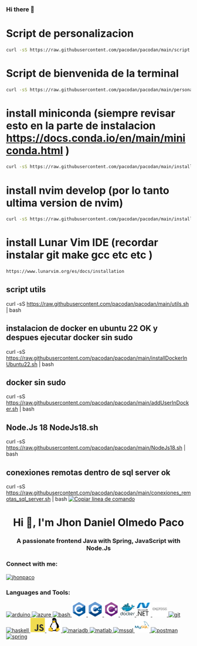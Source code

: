 ### Hi there 👋

<!--
**pacoDan/pacoDan** is a ✨ _special_ ✨ repository because its `README.md` (this file) appears on your GitHub profile.

Here are some ideas to get you started:

- 🔭 I’m currently working on ...
- 🌱 I’m currently learning ...
- 👯 I’m looking to collaborate on ...
- 🤔 I’m looking for help with ...
- 💬 Ask me about ...
- 📫 How to reach me: ...
- 😄 Pronouns: ...
- ⚡ Fun fact: ...
https://www.linkedin.com/pulse/decorar-perfil-de-github-con-readme-carlos-salvador/?originalSubdomain=es 
-->

# Script de personalizacion
```sh
curl -sS https://raw.githubusercontent.com/pacodan/pacodan/main/script.sh | bash
```
# Script de bienvenida de la terminal
```sh
curl -sS https://raw.githubusercontent.com/pacodan/pacodan/main/personalizacion_de_terminal.sh | bash
```
# install miniconda (siempre revisar esto en la parte de instalacion https://docs.conda.io/en/main/miniconda.html )
```sh
curl -sS https://raw.githubusercontent.com/pacodan/pacodan/main/install_miniconda.sh | bash
```
# install nvim develop (por lo tanto ultima version de nvim)
```sh
curl -sS https://raw.githubusercontent.com/pacodan/pacodan/main/install_nvim.sh | bash
```
# install Lunar Vim IDE (recordar instalar git make gcc etc etc )
```sh
https://www.lunarvim.org/es/docs/installation
```
## script utils
curl -sS https://raw.githubusercontent.com/pacodan/pacodan/main/utils.sh | bash  
## instalacion de docker en ubuntu 22 OK y despues ejecutar docker sin sudo
curl -sS https://raw.githubusercontent.com/pacodan/pacodan/main/installDockerInUbuntu22.sh | bash
## docker sin sudo 
curl -sS https://raw.githubusercontent.com/pacodan/pacodan/main/addUserInDocker.sh | bash
## Node.Js 18 NodeJs18.sh
curl -sS https://raw.githubusercontent.com/pacodan/pacodan/main/NodeJs18.sh | bash
## conexiones remotas dentro de sql server ok
curl -sS https://raw.githubusercontent.com/pacodan/pacodan/main/conexiones_remotas_sql_server.sh | bash
[![Copiar línea de comando](https://img.shields.io/badge/Copiar%20l%C3%ADnea%20de%20comando-Clic%20aqu%C3%AD-blue.svg)](javascript:void(0); "onclick=copyToClipboard('curl -sS https://raw.githubusercontent.com/pacodan/pacodan/main/addUserInDocker.sh | bash')")


<h1 align="center">Hi 👋, I'm Jhon Daniel Olmedo Paco</h1>
<h3 align="center">A passionate frontend Java with Spring, JavaScript with Node.Js</h3>

<h3 align="left">Connect with me:</h3>
<p align="left">
<a href="https://dev.to/jhonpaco" target="blank"><img align="center" src="https://raw.githubusercontent.com/rahuldkjain/github-profile-readme-generator/master/src/images/icons/Social/devto.svg" alt="jhonpaco" height="30" width="40" /></a>
</p>

<h3 align="left">Languages and Tools:</h3>
<p align="left"> <a href="https://www.arduino.cc/" target="_blank" rel="noreferrer"> <img src="https://cdn.worldvectorlogo.com/logos/arduino-1.svg" alt="arduino" width="40" height="40"/> </a> <a href="https://azure.microsoft.com/en-in/" target="_blank" rel="noreferrer"> <img src="https://www.vectorlogo.zone/logos/microsoft_azure/microsoft_azure-icon.svg" alt="azure" width="40" height="40"/> </a> <a href="https://www.gnu.org/software/bash/" target="_blank" rel="noreferrer"> <img src="https://www.vectorlogo.zone/logos/gnu_bash/gnu_bash-icon.svg" alt="bash" width="40" height="40"/> </a> <a href="https://www.cprogramming.com/" target="_blank" rel="noreferrer"> <img src="https://raw.githubusercontent.com/devicons/devicon/master/icons/c/c-original.svg" alt="c" width="40" height="40"/> </a> <a href="https://www.w3schools.com/cpp/" target="_blank" rel="noreferrer"> <img src="https://raw.githubusercontent.com/devicons/devicon/master/icons/cplusplus/cplusplus-original.svg" alt="cplusplus" width="40" height="40"/> </a> <a href="https://www.w3schools.com/cs/" target="_blank" rel="noreferrer"> <img src="https://raw.githubusercontent.com/devicons/devicon/master/icons/csharp/csharp-original.svg" alt="csharp" width="40" height="40"/> </a> <a href="https://www.docker.com/" target="_blank" rel="noreferrer"> <img src="https://raw.githubusercontent.com/devicons/devicon/master/icons/docker/docker-original-wordmark.svg" alt="docker" width="40" height="40"/> </a> <a href="https://dotnet.microsoft.com/" target="_blank" rel="noreferrer"> <img src="https://raw.githubusercontent.com/devicons/devicon/master/icons/dot-net/dot-net-original-wordmark.svg" alt="dotnet" width="40" height="40"/> </a> <a href="https://expressjs.com" target="_blank" rel="noreferrer"> <img src="https://raw.githubusercontent.com/devicons/devicon/master/icons/express/express-original-wordmark.svg" alt="express" width="40" height="40"/> </a> <a href="https://git-scm.com/" target="_blank" rel="noreferrer"> <img src="https://www.vectorlogo.zone/logos/git-scm/git-scm-icon.svg" alt="git" width="40" height="40"/> </a> <a href="https://www.haskell.org/" target="_blank" rel="noreferrer"> <img src="https://upload.wikimedia.org/wikipedia/commons/1/1c/Haskell-Logo.svg" alt="haskell" width="40" height="40"/> </a> <a href="https://developer.mozilla.org/en-US/docs/Web/JavaScript" target="_blank" rel="noreferrer"> <img src="https://raw.githubusercontent.com/devicons/devicon/master/icons/javascript/javascript-original.svg" alt="javascript" width="40" height="40"/> </a> <a href="https://www.linux.org/" target="_blank" rel="noreferrer"> <img src="https://raw.githubusercontent.com/devicons/devicon/master/icons/linux/linux-original.svg" alt="linux" width="40" height="40"/> </a> <a href="https://mariadb.org/" target="_blank" rel="noreferrer"> <img src="https://www.vectorlogo.zone/logos/mariadb/mariadb-icon.svg" alt="mariadb" width="40" height="40"/> </a> <a href="https://www.mathworks.com/" target="_blank" rel="noreferrer"> <img src="https://upload.wikimedia.org/wikipedia/commons/2/21/Matlab_Logo.png" alt="matlab" width="40" height="40"/> </a> <a href="https://www.microsoft.com/en-us/sql-server" target="_blank" rel="noreferrer"> <img src="https://www.svgrepo.com/show/303229/microsoft-sql-server-logo.svg" alt="mssql" width="40" height="40"/> </a> <a href="https://www.mysql.com/" target="_blank" rel="noreferrer"> <img src="https://raw.githubusercontent.com/devicons/devicon/master/icons/mysql/mysql-original-wordmark.svg" alt="mysql" width="40" height="40"/> </a> <a href="https://postman.com" target="_blank" rel="noreferrer"> <img src="https://www.vectorlogo.zone/logos/getpostman/getpostman-icon.svg" alt="postman" width="40" height="40"/> </a> <a href="https://spring.io/" target="_blank" rel="noreferrer"> <img src="https://www.vectorlogo.zone/logos/springio/springio-icon.svg" alt="spring" width="40" height="40"/> </a> </p>

